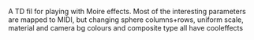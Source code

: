 A TD fil for playing with Moire effects. Most of the interesting parameters are mapped to MIDI, but changing sphere columns+rows,  uniform scale, material and camera bg colours and composite type all have cooleffects
